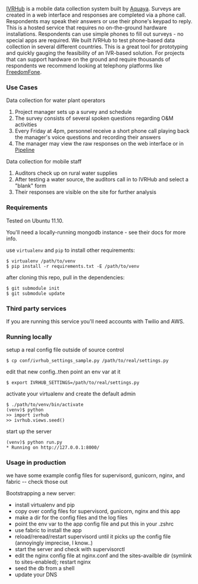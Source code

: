 [IVRHub](https://ivrhub.org) is a mobile data collection system built by [Aquaya](http://aquaya.org).
Surveys are created in a web interface and responses are completed via a phone call.
Respondents may speak their answers or use their phone's keypad to reply.
This is a hosted service that requires no on-the-ground hardware installations.
Respondents can use simple phones to fill out surveys - no special apps are required.
We built IVRHub to test phone-based data collection in several different countries.
This is a great tool for prototyping and quickly gauging the feasibility of an IVR-based solution.
For projects that can support hardware on the ground and require thousands of respondents
we recommend looking at telephony platforms like [FreedomFone](http://www.freedomfone.org).


### Use Cases
Data collection for water plant operators

1. Project manager sets up a survey and schedule
2. The survey consists of several spoken questions regarding O&M activities
3. Every Friday at 4pm, personnel receive a short phone call playing back the
manager's voice questions and recording their answers
4. The manager may view the raw responses on the web interface
or in [Pipeline](https://github.com/aquaya/pipeline)

Data collection for mobile staff

1. Auditors check up on rural water supplies
2. After testing a water source, the auditors call in to IVRHub and select a "blank" form
3. Their responses are visible on the site for further analysis


### Requirements
Tested on Ubuntu 11.10.

You'll need a locally-running mongodb instance - see their docs for more info.

use `virtualenv` and `pip` to install other requirements:

    $ virtualenv /path/to/venv
    $ pip install -r requirements.txt -E /path/to/venv

after cloning this repo, pull in the dependencies:
    
    $ git submodule init
    $ git submodule update


### Third party services
If you are running this service you'll need accounts with Twilio and AWS.


### Running locally
setup a real config file outside of source control

    $ cp conf/ivrhub_settings_sample.py /path/to/real/settings.py              

edit that new config..then point an env var at it

    $ export IVRHUB_SETTINGS=/path/to/real/settings.py

activate your virtualenv and create the default admin

    $ ./path/to/venv/bin/activate
    (venv)$ python
    >> import ivrhub 
    >> ivrhub.views.seed()

start up the server

    (venv)$ python run.py
    * Running on http://127.0.0.1:8000/


### Usage in production
we have some example config files for supervisord, gunicorn, nginx, and fabric -- check those out

Bootstrapping a new server:
 
 - install virtualenv and pip
 - copy over config files for supervisord, gunicorn, nginx and this app
 - make a dir for the config files and the log files
 - point the env var to the app config file and put this in your .zshrc
 - use fabric to install the app 
 - reload/reread/restart supervisord until it picks up the config file (annoyingly imprecise, I know..)
 - start the server and check with supervisorctl
 - edit the nginx config file at nginx.conf and the sites-availble dir (symlink to sites-enabled); restart nginx
 - seed the db from a shell
 - update your DNS 
